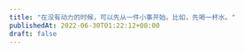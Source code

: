 ```yaml
---
title: "在没有动力的时候，可以先从一件小事开始。比如，先喝一杯水。"
publishedAt: 2022-06-30T01:22:12+08:00
draft: false
---
```


